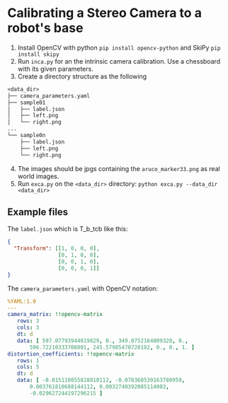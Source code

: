 # Calibrating a Stereo Camera to a robot's base
1. Install OpenCV with python `pip install opencv-python` and SkiPy `pip install skipy`
2. Run `inca.py` for an the intrinsic camera calibration. Use a chessboard with its given parameters.
3. Create a directory structure as the following
```txt
<data_dir>
├── camera_parameters.yaml
├── sample01
│   ├── label.json
│   ├── left.png
│   └── right.png
...
└── sample0n
    ├── label.json
    ├── left.png
    └── right.png
```
4. The images should be jpgs containing the `aruco_marker33.png` as real world images.
5. Run `exca.py` on the `<data_dir>` directory: `python exca.py --data_dir <data_dir>`


## Example files
The `label.json` which is T_b_tcb like this:
```json
{
  "Transform": [[1, 0, 0, 0],
                [0, 1, 0, 0],
                [0, 0, 1, 0],
                [0, 0, 0, 1]]
}
```

The `camera_parameters.yaml` with OpenCV notation:
```yaml
%YAML:1.0
---
camera_matrix: !!opencv-matrix
   rows: 3
   cols: 3
   dt: d
   data: [ 597.07793944019829, 0., 349.8752164009328, 0.,
       596.72210333708801, 245.57985470728192, 0., 0., 1. ]
distortion_coefficients: !!opencv-matrix
   rows: 1
   cols: 5
   dt: d
   data: [ -0.015110855828810112, -0.078360530163780959,
       0.003761810688144112, 0.0032740392085114003,
       -0.029627244197296215 ]
```

